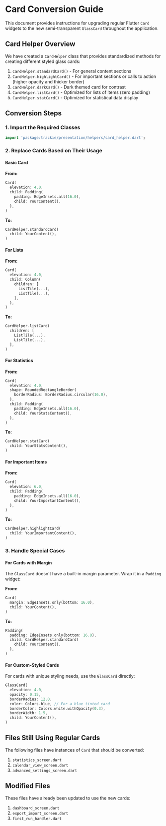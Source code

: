# Card Conversion Guide

This document provides instructions for upgrading regular Flutter `Card` widgets to the new semi-transparent `GlassCard` throughout the application.

## Card Helper Overview

We have created a `CardHelper` class that provides standardized methods for creating different styled glass cards:

1. `CardHelper.standardCard()` - For general content sections
2. `CardHelper.highlightCard()` - For important sections or calls to action (higher opacity and thicker border)
3. `CardHelper.darkCard()` - Dark themed card for contrast
4. `CardHelper.listCard()` - Optimized for lists of items (zero padding)
5. `CardHelper.statCard()` - Optimized for statistical data display

## Conversion Steps

### 1. Import the Required Classes

```dart
import 'package:trackie/presentation/helpers/card_helper.dart';
```

### 2. Replace Cards Based on Their Usage

#### Basic Card

**From:**
```dart
Card(
  elevation: 4.0,
  child: Padding(
    padding: EdgeInsets.all(16.0),
    child: YourContent(),
  ),
)
```

**To:**
```dart
CardHelper.standardCard(
  child: YourContent(),
)
```

#### For Lists

**From:**
```dart
Card(
  elevation: 4.0,
  child: Column(
    children: [
      ListTile(...),
      ListTile(...),
    ],
  ),
)
```

**To:**
```dart
CardHelper.listCard(
  children: [
    ListTile(...),
    ListTile(...),
  ],
)
```

#### For Statistics

**From:**
```dart
Card(
  elevation: 4.0,
  shape: RoundedRectangleBorder(
    borderRadius: BorderRadius.circular(16.0),
  ),
  child: Padding(
    padding: EdgeInsets.all(16.0),
    child: YourStatsContent(),
  ),
)
```

**To:**
```dart
CardHelper.statCard(
  child: YourStatsContent(),
)
```

#### For Important Items

**From:**
```dart
Card(
  elevation: 6.0,
  child: Padding(
    padding: EdgeInsets.all(16.0),
    child: YourImportantContent(),
  ),
)
```

**To:**
```dart
CardHelper.highlightCard(
  child: YourImportantContent(),
)
```

### 3. Handle Special Cases

#### For Cards with Margin

The `GlassCard` doesn't have a built-in margin parameter. Wrap it in a `Padding` widget:

**From:**
```dart
Card(
  margin: EdgeInsets.only(bottom: 16.0),
  child: YourContent(),
)
```

**To:**
```dart
Padding(
  padding: EdgeInsets.only(bottom: 16.0),
  child: CardHelper.standardCard(
    child: YourContent(),
  ),
)
```

#### For Custom-Styled Cards

For cards with unique styling needs, use the `GlassCard` directly:

```dart
GlassCard(
  elevation: 4.0,
  opacity: 0.15,
  borderRadius: 12.0,
  color: Colors.blue, // For a blue tinted card
  borderColor: Colors.white.withOpacity(0.3),
  borderWidth: 1.5,
  child: YourContent(),
)
```

## Files Still Using Regular Cards

The following files have instances of `Card` that should be converted:

1. `statistics_screen.dart` 
2. `calendar_view_screen.dart`
3. `advanced_settings_screen.dart`

## Modified Files

These files have already been updated to use the new cards:

1. `dashboard_screen.dart`
2. `export_import_screen.dart`
3. `first_run_handler.dart` 